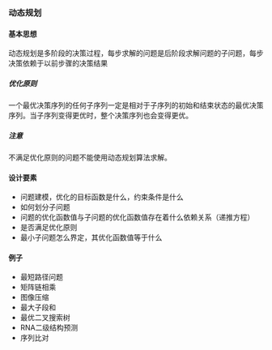 ### 动态规划

#### 基本思想

动态规划是多阶段的决策过程，每步求解的问题是后阶段求解问题的子问题，每步决策依赖于以前步骤的决策结果

##### 优化原则

一个最优决策序列的任何子序列一定是相对于子序列的初始和结束状态的最优决策序列。当子序列变得更优时，整个决策序列也会变得更优。

##### 注意

不满足优化原则的问题不能使用动态规划算法求解。

#### 设计要素

* 问题建模，优化的目标函数是什么，约束条件是什么
* 如何划分子问题
* 问题的优化函数值与子问题的优化函数值存在着什么依赖关系（递推方程）
* 是否满足优化原则
* 最小子问题怎么界定，其优化函数值等于什么

#### 例子

* 最短路径问题
* 矩阵链相乘
* 图像压缩
* 最大子段和
* 最优二叉搜索树
* RNA二级结构预测
* 序列比对

